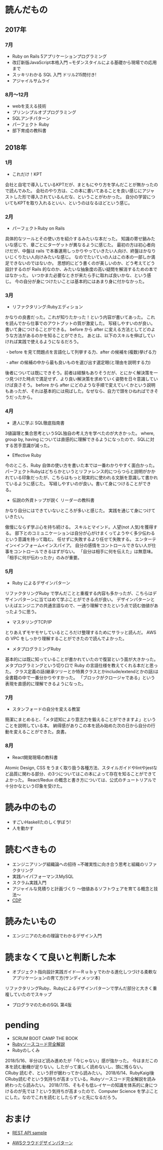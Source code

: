 # 読んだもの
## 2017年
### 7月
- Ruby on Rails 5アプリケーションプログラミング
- 改訂新版JavaScript本格入門 ~モダンスタイルによる基礎から現場での応用まで
- スッキリわかる SQL 入門 ドリル215問付き!
- アジャイルサムライ

### 8月〜12月
- webを支える技術
- プリンシプルオブプログラミング
- SQLアンチパターン
- パーフェクト Ruby
- 部下育成の教科書

## 2018年
### 1月
- これだけ！KPT

会社と自宅で導入しているKPTだが、まともにやり方を学んだことが無かったので読んでみた。
会社のやり方は、この本に書いてあることを良い感じにアジャストした形で導入されているんだな、ということがわかった。
自分の学習についてもKPTを取り入れるといい、というのはなるほどという感じ。

### 2月
- パーフェクトRuby on Rails

具体的なツールとその使い方を紹介するみたいな本だった。
知識の寄せ鍋みたいな感じで、章ごとにターゲットが異なるように感じた。
最初の方は初心者向けだが、中盤は rails で本番運用しっかりやっていきたい人向け、終盤はかなりいじくりたい人向けみたいな感じ。
なのでたいていの人はこの本の一部しか満足できないのではないか。
思想的にどう書くのが美しいのか、どう考えてどう設計するのが Rails 的なのか、みたいな抽象度の高い疑問を解消するための本ではなかった。
いつかまた必要なときが来たら手に取れば良いかな、という感じ。
今の自分が身につけたいことは基本的にはあまり身に付かなかった。

### 3月
- リファクタリング:Rubyエディション

かなりの良書だった。これが知りたかった！という内容が書いてあった。
これを読んでから仕事でのアウトプットの質が激変した。
写経しやすいのが良い。書いて身につけることができる。
before から after に変える方法としてどのような方法があるのかを知ることができた。
あとは、以下のスキルを伸ばしていければ実践で使えるようになるだろう。

・before を見て問題点を言語化して列挙する力、after の候補を(複数)挙げる力

・after の候補の中から最も良いものを選び出す選定眼(と理由を説明する力)

後者については既にできそう。前者は経験もありそうだが、とにかく解決策を一つ見つけた時点で満足せず、より良い解決策を求めていく姿勢を日々意識していけば良さそう。
before から after にどのような手順で変えていくかという説明もあったが、それは基本的には飛ばした。なぜなら、自力で頭をひねればできそうだったから。

### 4月
- 達人に学ぶ SQL徹底指南書

3値論理と集合思考というSQL独自の考え方を学べたのが大きかった。
where, group by, having については直感的に理解できるようになったので、SQLに対する苦手意識が減った。

- Effective Ruby

今のところ、Ruby 自体の使い方を書いた本では一番わかりやすく面白かった。
パーフェクトRubyはどちらかというとリファレンス的につらつらと説明がかかれている印象だったが、こちらはもっと現実的に使われる文脈を意識して書かれているように感じた。
写経しやすいのが良い。書いて身につけることができる。

- 伝説の外資トップが説く リーダーの教科書

かなり自分にはできていないところが多いと感じた。
実践を通じて身につけていきたい。

傲慢にならず学ぶ心を持ち続ける。
スキルとマインド。人望(not 人気)を獲得する。
部下とのコミュニケーションは自分が心がけまくってようやく多少伝わるという意識を持って臨む。
任せずに失敗するより任せて失敗する。
エンターテイン<インフォーム<インスパイア。
自分の感情をコントロールできない人が仕事をコントロールできるはずがない。
「自分は相手に何を伝えた」は無意味。「相手に何が伝わったか」のみが重要。


### 5月

- Ruby によるデザインパターン

リファクタリングRuby で学んだことと重複する内容も多かったが、こちらはデザインパターンに当てはめて学ぶことができる点が良い。
デザインパターンといえばエンジニアの共通言語なので、一通り理解できたという点で読む価値があったように思う。


- マスタリングTCP/IP

とりあえずモヤモヤしているところだけ整理するためにサラッと読んだ。
AWS の VPC をしっかり理解することができたので読んでよかった。

- メタプログラミングRuby

基本的には既に知っていることが書かれていたので復習という面が大きかった。
メタプログラミングという切り口で Ruby の言語仕様を教えてくれる本だと思った。
クラス定義の話(継承ツリーとか特異クラスとかinclude/extendとかの話)は全書籍の中で一番分かりやすかった。
「ブロックがクロージャである」という表現を直感的に理解できるようになった。

### 7月

- スタンフォードの自分を変える教室

簡潔にまとめると、「メタ認知により意志力を鍛えることができますよ」ということを説明している本。
納得感がありこの本を読み始めた次の日から自分の行動を変えることができた。良書。

### 8月
- React開発現場の教科書

Atomic Design, CSS をうまく取り扱う各種方法、スタイルガイドやlintやjestなど品質に関わる部分、の3つについてはこの本によって存在を知ることができてよかった。
React/Redux の概念と書き方については、公式のチュートリアルで十分かなという印象を受けた。

# 読み中のもの
- すごいHaskellたのしく学ぼう!
- 人を動かす

# 読むべきもの
- エンジニアリング組織論への招待 ~不確実性に向き合う思考と組織のリファクタリング
- 実践ハイパフォーマンスMySQL
- スクラム実践入門
- アジャイルな見積りと計画づくり ～価値あるソフトウェアを育てる概念と技法～
- [CDP](http://aws.clouddesignpattern.org/index.php/%E3%83%A1%E3%82%A4%E3%83%B3%E3%83%9A%E3%83%BC%E3%82%B8)

# 読みたいもの
- エンジニアのための理論でわかるデザイン入門

# 読まなくて良いと判断した本
- オブジェクト指向設計実践ガイド―Ｒｕｂｙでわかる進化しつづける柔軟なアプリケーションの育て方(サンディメッツ本)

リファクタリングRuby、Rubyによるデザインパターンで学んだ部分と大きく重複していたのでスキップ

- プログラマのためのSQL 第4版


# pending
- SCRUM BOOT CAMP THE BOOK
- [Rubyソースコード完全解説](http://i.loveruby.net/ja/rhg/book/)
- Rubyのしくみ

2018/5/16、半分ほど読み進めたが「今じゃない」感が強かった。
今はまだこの本を読む動機が足りない。したがって楽しく読めないし、頭に残らない。
CRuby 読むぞ、という肝が据わってから読みたい。
2018/6/14、RubyKaigi後CRuby読むぞという気持ちが高まっている。Rubyソースコード完全解説を読み終わったら読みたい。
2018/7/15、そもそも低レイヤーの知識を体系的に身につけるのが先では？という気持ちが高まったので、Computer Science を学ぶことにした。なのでこれを読むとしたらずっと先になるだろう。


# おまけ
- [REST API sample](https://jsonplaceholder.typicode.com/)

- [AWSクラウドデザインパターン](http://aws.clouddesignpattern.org/index.php/%E3%83%A1%E3%82%A4%E3%83%B3%E3%83%9A%E3%83%BC%E3%82%B8)

